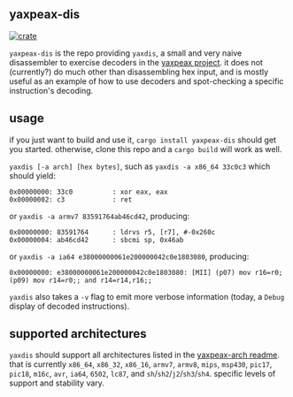 ## yaxpeax-dis

[![crate](https://img.shields.io/crates/v/yaxpeax-dis.svg?logo=rust)](https://crates.io/crates/yaxpeax-dis)

`yaxpeax-dis` is the repo providing `yaxdis`, a small and very naive disassembler to exercise decoders in the [yaxpeax project](https://git.iximeow.net/yaxpeax-arch/about/). it does not (currently?) do much other than disassembling hex input, and is mostly useful as an example of how to use decoders and spot-checking a specific instruction's decoding.

## usage

if you just want to build and use it, `cargo install yaxpeax-dis` should get you started. otherwise, clone this repo and a `cargo build` will work as well.

`yaxdis [-a arch] [hex bytes]`, such as `yaxdis -a x86_64 33c0c3` which should yield:
```
0x00000000: 33c0          : xor eax, eax
0x00000002: c3            : ret
```
or `yaxdis -a armv7 83591764ab46cd42`, producing:
```
0x00000000: 83591764      : ldrvs r5, [r7], #-0x260c
0x00000004: ab46cd42      : sbcmi sp, 0x46ab
```
or `yaxdis -a ia64 e38000000061e200000042c0e1803080`, producing:
```
0x00000000: e38000000061e200000042c0e1803080: [MII] (p07) mov r16=r0; (p09) mov r14=r0;; and r14=r14,r16;;
```

`yaxdis` also takes a `-v` flag to emit more verbose information (today, a `Debug` display of decoded instructions).

## supported architectures
`yaxdis` should support all architectures listed in the [yaxpeax-arch readme](https://git.iximeow.net/yaxpeax-arch/about/). that is currently `x86_64`, `x86_32`, `x86_16`, `armv7`, `armv8`, `mips`, `msp430`, `pic17`, `pic18`, `m16c`, `avr`, `ia64`, `6502`, `lc87`, and `sh`/`sh2`/`j2`/`sh3`/`sh4`. specific levels of support and stability vary.
